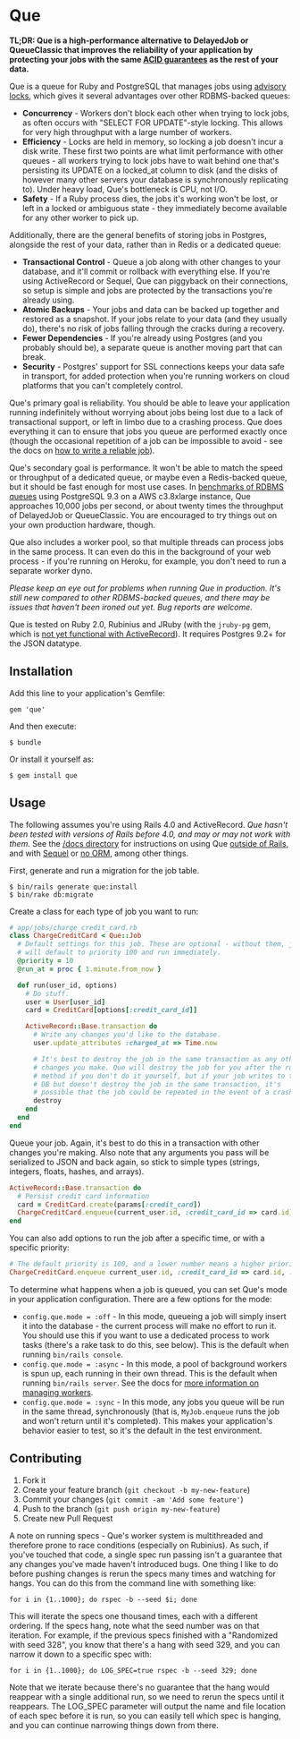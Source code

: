 # Que

**TL;DR: Que is a high-performance alternative to DelayedJob or QueueClassic that improves the reliability of your application by protecting your jobs with the same [ACID guarantees](https://en.wikipedia.org/wiki/ACID) as the rest of your data.**

Que is a queue for Ruby and PostgreSQL that manages jobs using [advisory locks](http://www.postgresql.org/docs/current/static/explicit-locking.html#ADVISORY-LOCKS), which gives it several advantages over other RDBMS-backed queues:

  * **Concurrency** - Workers don't block each other when trying to lock jobs, as often occurs with "SELECT FOR UPDATE"-style locking. This allows for very high throughput with a large number of workers.
  * **Efficiency** - Locks are held in memory, so locking a job doesn't incur a disk write. These first two points are what limit performance with other queues - all workers trying to lock jobs have to wait behind one that's persisting its UPDATE on a locked_at column to disk (and the disks of however many other servers your database is synchronously replicating to). Under heavy load, Que's bottleneck is CPU, not I/O.
  * **Safety** - If a Ruby process dies, the jobs it's working won't be lost, or left in a locked or ambiguous state - they immediately become available for any other worker to pick up.

Additionally, there are the general benefits of storing jobs in Postgres, alongside the rest of your data, rather than in Redis or a dedicated queue:

  * **Transactional Control** - Queue a job along with other changes to your database, and it'll commit or rollback with everything else. If you're using ActiveRecord or Sequel, Que can piggyback on their connections, so setup is simple and jobs are protected by the transactions you're already using.
  * **Atomic Backups** - Your jobs and data can be backed up together and restored as a snapshot. If your jobs relate to your data (and they usually do), there's no risk of jobs falling through the cracks during a recovery.
  * **Fewer Dependencies** - If you're already using Postgres (and you probably should be), a separate queue is another moving part that can break.
  * **Security** - Postgres' support for SSL connections keeps your data safe in transport, for added protection when you're running workers on cloud platforms that you can't completely control.

Que's primary goal is reliability. You should be able to leave your application running indefinitely without worrying about jobs being lost due to a lack of transactional support, or left in limbo due to a crashing process. Que does everything it can to ensure that jobs you queue are performed exactly once (though the occasional repetition of a job can be impossible to avoid - see the docs on [how to write a reliable job](https://github.com/chanks/que/blob/master/docs/writing_reliable_jobs.md)).

Que's secondary goal is performance. It won't be able to match the speed or throughput of a dedicated queue, or maybe even a Redis-backed queue, but it should be fast enough for most use cases. In [benchmarks of RDBMS queues](https://github.com/chanks/queue-shootout) using PostgreSQL 9.3 on a AWS c3.8xlarge instance, Que approaches 10,000 jobs per second, or about twenty times the throughput of DelayedJob or QueueClassic. You are encouraged to try things out on your own production hardware, though.

Que also includes a worker pool, so that multiple threads can process jobs in the same process. It can even do this in the background of your web process - if you're running on Heroku, for example, you don't need to run a separate worker dyno.

*Please keep an eye out for problems when running Que in production. It's still new compared to other RDBMS-backed queues, and there may be issues that haven't been ironed out yet. Bug reports are welcome.*

Que is tested on Ruby 2.0, Rubinius and JRuby (with the `jruby-pg` gem, which is [not yet functional with ActiveRecord](https://github.com/chanks/que/issues/4#issuecomment-29561356)). It requires Postgres 9.2+ for the JSON datatype.


## Installation

Add this line to your application's Gemfile:

    gem 'que'

And then execute:

    $ bundle

Or install it yourself as:

    $ gem install que


## Usage

The following assumes you're using Rails 4.0 and ActiveRecord. *Que hasn't been tested with versions of Rails before 4.0, and may or may not work with them.* See the [/docs directory](https://github.com/chanks/que/blob/master/docs) for instructions on using Que [outside of Rails](https://github.com/chanks/que/blob/master/docs/advanced_setup.md), and with [Sequel](https://github.com/chanks/que/blob/master/docs/using_sequel.md) or [no ORM](https://github.com/chanks/que/blob/master/docs/using_plain_connections.md), among other things.

First, generate and run a migration for the job table.

    $ bin/rails generate que:install
    $ bin/rake db:migrate

Create a class for each type of job you want to run:


``` ruby
# app/jobs/charge_credit_card.rb
class ChargeCreditCard < Que::Job
  # Default settings for this job. These are optional - without them, jobs
  # will default to priority 100 and run immediately.
  @priority = 10
  @run_at = proc { 1.minute.from_now }

  def run(user_id, options)
    # Do stuff.
    user = User[user_id]
    card = CreditCard[options[:credit_card_id]]

    ActiveRecord::Base.transaction do
      # Write any changes you'd like to the database.
      user.update_attributes :charged_at => Time.now

      # It's best to destroy the job in the same transaction as any other
      # changes you make. Que will destroy the job for you after the run
      # method if you don't do it yourself, but if your job writes to the
      # DB but doesn't destroy the job in the same transaction, it's
      # possible that the job could be repeated in the event of a crash.
      destroy
    end
  end
end
```

Queue your job. Again, it's best to do this in a transaction with other changes you're making. Also note that any arguments you pass will be serialized to JSON and back again, so stick to simple types (strings, integers, floats, hashes, and arrays).

``` ruby
ActiveRecord::Base.transaction do
  # Persist credit card information
  card = CreditCard.create(params[:credit_card])
  ChargeCreditCard.enqueue(current_user.id, :credit_card_id => card.id)
end
```

You can also add options to run the job after a specific time, or with a specific priority:

``` ruby
# The default priority is 100, and a lower number means a higher priority. 5 would be very important.
ChargeCreditCard.enqueue current_user.id, :credit_card_id => card.id, :run_at => 1.day.from_now, :priority => 5
```

To determine what happens when a job is queued, you can set Que's mode in your application configuration. There are a few options for the mode:

  * `config.que.mode = :off` - In this mode, queueing a job will simply insert it into the database - the current process will make no effort to run it. You should use this if you want to use a dedicated process to work tasks (there's a rake task to do this, see below). This is the default when running `bin/rails console`.
  * `config.que.mode = :async` - In this mode, a pool of background workers is spun up, each running in their own thread. This is the default when running `bin/rails server`. See the docs for [more information on managing workers](https://github.com/chanks/que/blob/master/docs/managing_workers.md).
  * `config.que.mode = :sync` - In this mode, any jobs you queue will be run in the same thread, synchronously (that is, `MyJob.enqueue` runs the job and won't return until it's completed). This makes your application's behavior easier to test, so it's the default in the test environment.

## Contributing

  1. Fork it
  2. Create your feature branch (`git checkout -b my-new-feature`)
  3. Commit your changes (`git commit -am 'Add some feature'`)
  4. Push to the branch (`git push origin my-new-feature`)
5. Create new Pull Request
  
A note on running specs - Que's worker system is multithreaded and therefore prone to race conditions (especially on Rubinius). As such, if you've touched that code, a single spec run passing isn't a guarantee that any changes you've made haven't introduced bugs. One thing I like to do before pushing changes is rerun the specs many times and watching for hangs. You can do this from the command line with something like:

    for i in {1..1000}; do rspec -b --seed $i; done

This will iterate the specs one thousand times, each with a different ordering. If the specs hang, note what the seed number was on that iteration. For example, if the previous specs finished with a "Randomized with seed 328", you know that there's a hang with seed 329, and you can narrow it down to a specific spec with:

    for i in {1..1000}; do LOG_SPEC=true rspec -b --seed 329; done

Note that we iterate because there's no guarantee that the hang would reappear with a single additional run, so we need to rerun the specs until it reappears. The LOG_SPEC parameter will output the name and file location of each spec before it is run, so you can easily tell which spec is hanging, and you can continue narrowing things down from there.
